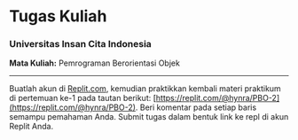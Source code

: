# **Tugas Kuliah**  
### Universitas Insan Cita Indonesia  

**Mata Kuliah:** Pemrograman Berorientasi Objek  

---

Buatlah akun di [Replit.com](https://replit.com), kemudian praktikkan kembali materi praktikum di pertemuan ke-1 pada tautan berikut: [https://replit.com/@hynra/PBO-2](https://replit.com/@hynra/PBO-2). Beri komentar pada setiap baris semampu pemahaman Anda. Submit tugas dalam bentuk link ke repl di akun Replit Anda.  
